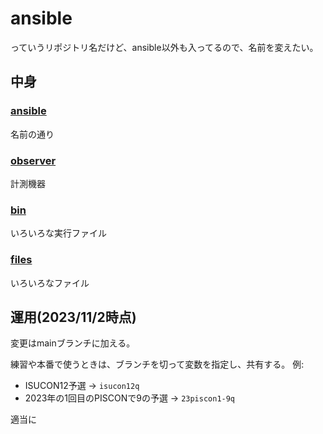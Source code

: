 # ansible

っていうリポジトリ名だけど、ansible以外も入ってるので、名前を変えたい。

## 中身

### [ansible](./ansible/)

名前の通り

### [observer](./observer/)

計測機器

### [bin](./bin/)

いろいろな実行ファイル

### [files](./files/)

いろいろなファイル

## 運用(2023/11/2時点)

変更はmainブランチに加える。

練習や本番で使うときは、ブランチを切って変数を指定し、共有する。
例:

- ISUCON12予選 -> `isucon12q`
- 2023年の1回目のPISCONで9の予選 -> `23piscon1-9q`

適当に
